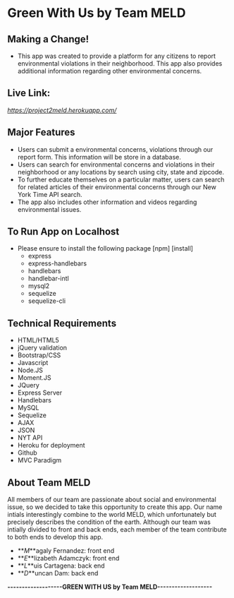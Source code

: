# Green With Us by Team MELD

## Making a Change!
* This app was created to provide a platform for any citizens to report environmental violations in their neighborhood. This app also provides additional information regarding other environmental concerns. 

## Live Link:
*https://project2meld.herokuapp.com/*

## Major Features
* Users can submit a environmental concerns, violations through our report form. This information will be store in a database.
* Users can search for environmental concerns and violations in their neighborhood or any locations by search using city, state and zipcode.
* To further educate themselves on a particular matter, users can search for related articles of their environmental concerns through our New York Time API search.
* The app also includes other information and videos regarding environmental issues. 

## To Run App on Localhost
* Please ensure to install the following package [npm] [install]
    * express
    * express-handlebars
    * handlebars
    * handlebar-intl
    * mysql2
    * sequelize
    * sequelize-cli

## Technical Requirements
* HTML/HTML5
* jQuery validation
* Bootstrap/CSS
* Javascript
* Node.JS 
* Moment.JS
* JQuery
* Express Server
* Handlebars
* MySQL
* Sequelize 
* AJAX
* JSON
* NYT API 
* Heroku for deployment
* Github 
* MVC Paradigm

## About Team MELD

All members of our team are passionate about social and environmental issue, so we decided to take this opportunity to create this app.
Our name intials interestingly combine to the world MELD, which unfortunately but precisely describes the condition of the earth.
Although our team was intially divided to front and back ends, each member of the team contribute to both ends to develop this app.

* **_M_**agaly Fernandez: front end  
* **_E_**lizabeth Adamczyk: front end 
* **_L_**uis Cartagena: back end
* **_D_**uncan Dam: back end



**-------------------GREEN WITH US by Team MELD-------------------**